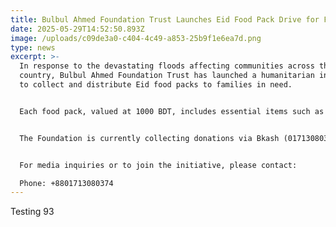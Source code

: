 ```yaml
---
title: Bulbul Ahmed Foundation Trust Launches Eid Food Pack Drive for Flood Victims
date: 2025-05-29T14:52:50.893Z
image: /uploads/c09de3a0-c404-4c49-a853-25b9f1e6ea7d.png
type: news
excerpt: >-
  In response to the devastating floods affecting communities across the
  country, Bulbul Ahmed Foundation Trust has launched a humanitarian initiative
  to collect and distribute Eid food packs to families in need.


  Each food pack, valued at 1000 BDT, includes essential items such as Polau Rice (1 kg), Sugar (1 kg), Soybean Oil (1 kg), Powder Milk (200 gm), Shemai (2 packets), Gorom Masala, Chira (500 gm), and Toast (500 gm). The initiative aims to bring comfort and dignity to affected families during Eid.


  The Foundation is currently collecting donations via Bkash (01713080374) and calling on individuals, businesses, and institutions to contribute and help expand the reach of this vital aid.


  For media inquiries or to join the initiative, please contact:

  Phone: +8801713080374
---
```

T﻿esting 93